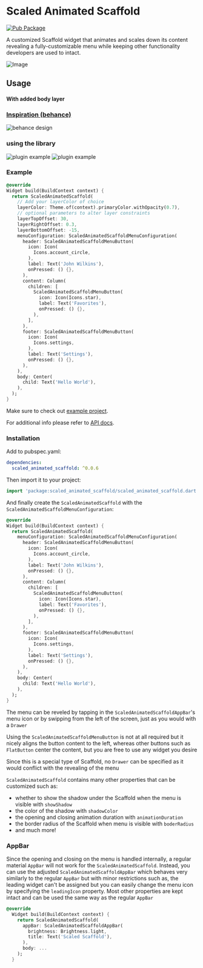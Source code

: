 # Scaled Animated Scaffold

[![Pub Package](https://img.shields.io/pub/v/scaled_animated_scaffold.svg?style=flat-square)](https://pub.dartlang.org/packages/scaled_animated_scaffold)

A customized Scaffold widget that animates and scales down its content revealing a fully-customizable menu while keeping other functionality developers are used to intact.

![Image](https://raw.githubusercontent.com/tapizquent/scaled_animated_scaffold/assets/package_showcase.gif)

## Usage

#### With added body layer
### [Inspiration (behance)](https://www.behance.net/gallery/107238071/Food-Delivery-App-UI-Kit)
![behance design](demo/behance_design.jpg)

### using the library
![plugin example](demo/demo1.png)
![plugin example](demo/demo-2.png)

### Example
```dart
@override
Widget build(BuildContext context) {
  return ScaledAnimatedScaffold(
    // Add your layerColor of choice
    layerColor: Theme.of(context).primaryColor.withOpacity(0.7),
    // optional parameters to alter layer constraints
    layerTopOffset: 30,
    layerRightOffset: 0.3,
    layerBottomOffset: -15,
    menuConfiguration: ScaledAnimatedScaffoldMenuConfiguration(
      header: ScaledAnimatedScaffoldMenuButton(
        icon: Icon(
          Icons.account_circle,
        ),
        label: Text('John Wilkins'),
        onPressed: () {},
      ),
      content: Column(
        children: [
          ScaledAnimatedScaffoldMenuButton(
            icon: Icon(Icons.star),
            label: Text('Favorites'),
            onPressed: () {},
          ),
        ],
      ),
      footer: ScaledAnimatedScaffoldMenuButton(
        icon: Icon(
          Icons.settings,
        ),
        label: Text('Settings'),
        onPressed: () {},
      ),
    ),
    body: Center(
      child: Text('Hello World'),
    ),
  );
}
```
Make sure to check out [example project](https://github.com/tapizquent/scaled_animated_scaffold/blob/master/example).

For additional info please refer to [API docs](https://pub.dartlang.org/documentation/scaled_animated_scaffold/latest/scaled_animated_scaffold/scaled_animated_scaffold-library.html).

### Installation

Add to pubspec.yaml:

```yaml
dependencies:
  scaled_animated_scaffold: ^0.0.6
```

Then import it to your project:

```dart
import 'package:scaled_animated_scaffold/scaled_animated_scaffold.dart';
```

And finally create the `ScaledAnimatedScaffold` with the `ScaledAnimatedScaffoldMenuConfiguration`:

```dart
@override
Widget build(BuildContext context) {
  return ScaledAnimatedScaffold(
    menuConfiguration: ScaledAnimatedScaffoldMenuConfiguration(
      header: ScaledAnimatedScaffoldMenuButton(
        icon: Icon(
          Icons.account_circle,
        ),
        label: Text('John Wilkins'),
        onPressed: () {},
      ),
      content: Column(
        children: [
          ScaledAnimatedScaffoldMenuButton(
            icon: Icon(Icons.star),
            label: Text('Favorites'),
            onPressed: () {},
          ),
        ],
      ),
      footer: ScaledAnimatedScaffoldMenuButton(
        icon: Icon(
          Icons.settings,
        ),
        label: Text('Settings'),
        onPressed: () {},
      ),
    ),
    body: Center(
      child: Text('Hello World'),
    ),
  );
}
```

The menu can be reveled by tapping in the `ScaledAnimatedScaffoldAppBar`'s menu icon or by swipping from the left of the screen, just as you would with
a `Drawer`


Using the `ScaledAnimatedScaffoldMenuButton` is not at all required but it nicely aligns the button content to the left, whereas other buttons such as `FlatButton` center the content, but you are free to use any widget you desire


Since this is a special type of Scaffold, no `Drawer` can be specified as it would conflict with the revealing of the menu


`ScaledAnimatedScaffold` contains many other properties that can be customized such as:
- whether to show the shadow under the Scaffold when the menu is visible with `showShadow`
- the color of the shadow with `shadowColor`
- the opening and closing animation duration with `animationDuration`
- the border radius of the Scaffold when menu is visible with `boderRadius`
- and much more!

### AppBar

Since the opening and closing on the menu is handled internally, a regular material `AppBar` will not work for the `ScaledAnimatedScaffold`. Instead, you can use the adjusted `ScaledAnimatedScaffoldAppBar` which behaves very similarly to the regular `AppBar` but with minor restrictions such as, the leading widget can't be assigned but you can easily change the menu icon by specifying the `leadingIcon` property. Most other properties are kept intact and can be used the same way as the regular `AppBar`

```dart
@override
  Widget build(BuildContext context) {
    return ScaledAnimatedScaffold(
      appBar: ScaledAnimatedScaffoldAppBar(
        brightness: Brightness.light,
        title: Text('Scaled Scaffold'),
      ),
      body: ...
    );
  }
```

